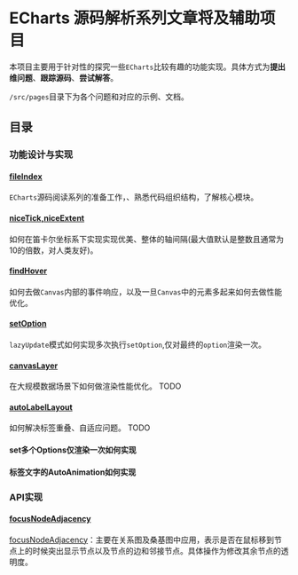 # ECharts 源码解析系列文章将及辅助项目

本项目主要用于针对性的探究一些`ECharts`比较有趣的功能实现。具体方式为**提出维问题**、**跟踪源码**、**尝试解答**。

`/src/pages`目录下为各个问题和对应的示例、文档。

## 目录

### 功能设计与实现
#### [fileIndex](./src/pages/fileIndex/README.md)

`ECharts`源码阅读系列的准备工作，、熟悉代码组织结构，了解核心模块。

#### [niceTick,niceExtent](./src/pages/axisExtent/README.md)

如何在笛卡尔坐标系下实现实现优美、整体的轴间隔(最大值默认是整数且通常为10的倍数，对人类友好)。

#### [findHover](./src/pages/findHover/README.md)

如何去做`Canvas`内部的事件响应，以及一旦`Canvas`中的元素多起来如何去做性能优化。

#### [setOption](./src/pages/setOptionMoreThanOnce/README.md)

`lazyUpdate`模式如何实现多次执行`setOption`,仅对最终的`option`渲染一次。

#### [canvasLayer](./src/pages/canvasLayer/README.md)

在大规模数据场景下如何做渲染性能优化。
TODO
#### [autoLabelLayout](./src/pages/autoLabelLayout/README.md)

如何解决标签重叠、自适应问题。
TODO

#### set多个Options仅渲染一次如何实现

#### 标签文字的AutoAnimation如何实现

### API实现

#### [focusNodeAdjacency](./src/pages/focusNodeAdjacency/README.md)

[focusNodeAdjacency](https://echarts.apache.org/zh/option.html#series-graph.focusNodeAdjacency)：主要在关系图及桑基图中应用，表示是否在鼠标移到节点上的时候突出显示节点以及节点的边和邻接节点。具体操作为修改其余节点的透明度。
